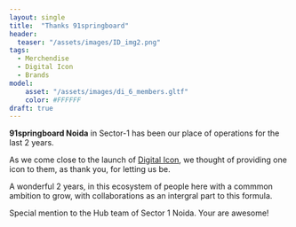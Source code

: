 ```yaml
---
layout: single
title:  "Thanks 91springboard"
header: 
  teaser: "/assets/images/ID_img2.png"
tags:
  - Merchendise
  - Digital Icon
  - Brands
model: 
    asset: "/assets/images/di_6_members.gltf"
    color: #FFFFFF
draft: true
---
```


**91springboard Noida** in Sector-1 has been our place of operations for the last 2 years. 

As we come close to the launch of [Digital Icon](https://di.akriya.co.in), we thought of providing one icon to them, as thank you, for letting us be.

A wonderful 2 years, in this ecosystem of people here with a commmon ambition to grow, with collaborations as an intergral part to this formula.

Special mention to the Hub team of Sector 1 Noida. Your are awesome!

